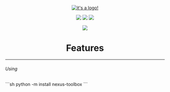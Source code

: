 <p align = "center">
    <a href = "https://t.me/thelittlestoryteller_bot"><img src = "https://i.postimg.cc/Xq68M3Sy/logo-tr-small.png" title = "it's a logo!">
</p>

<p align = "center">
    <a href = "LICENSE"><img src = "https://img.shields.io/badge/License-MIT-081f41?logo=homepage&logoColor=209ed5"></a>
    <a href = "https://www.python.org/downloads/"><img src = "https://img.shields.io/badge/Language-Python_v3.9-081f41?logo=python&logoColor=209ed5"></a>
    <img src = "https://img.shields.io/badge/Version-0.1.1-081f41?logo=v&logoColor=209ed5">
</p>

<p align = "center">
    <a href = "https://t.me/thelittlestoryteller_bot"><img src = "https://readme-typing-svg.herokuapp.com?font=Fira+Code&pause=1000&color=209ed5&center=true&random=false&width=435&lines=Nexus;Simplicity+and+flexibility!"></a>
</p>

<h1 align = "center">Features</h1>
    <hr>
    <h6>Using</h6>
    ```sh
    python -m install nexus-toolbox
    ```